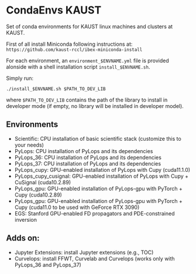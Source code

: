 # CondaEnvs KAUST
Set of conda environments for KAUST linux machines and clusters at KAUST.

First of all install Miniconda following instructions at: `https://github.com/kaust-rccl/ibex-miniconda-install` 

For each environment, an `environment_$ENVNAME.yml` file is provided alonside with a
shell installation script  `install_$ENVNAME.sh`. 

Simply run:
```
./install_$ENVNAME.sh $PATH_TO_DEV_LIB
```
where `$PATH_TO_DEV_LIB` contains the path of the library to install in developer mode 
(if empty, no library will be installed in developer model).


## Environments

- Scientific: CPU installation of basic scientific stack (customize this to your needs)
- PyLops: CPU installation of PyLops and its dependencies
- PyLops_36: CPU installation of PyLops and its dependencies
- PyLops_37: CPU installation of PyLops and its dependencies
- PyLops_cupy: GPU-enabled installation of PyLops with Cupy (cuda11.1.0)
- PyLops_cupy_cusignal: GPU-enabled installation of PyLops with Cupy + CuSignal (cuda10.2.89)
- PyLops_gpu: GPU-enabled installation of PyLops-gpu with PyTorch + Cupy (cuda10.2.89)
- PyLops_gpu: GPU-enabled installation of PyLops-gpu with PyTorch + Cupy (cuda11.0 to be used with GeForce RTX 3090)
- EGS: Stanford GPU-enabled FD propagators and PDE-constrained inversion

## Adds on:

- Jupyter Extensions: install Jupyter extensions (e.g., TOC)
- Curvelops: install FFWT, Curvelab and Curvelops (works only with PyLops_36 and PyLops_37)
